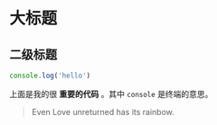 # <a name="kg2ozt"></a>大标题

## <a name="4ws3wo"></a>二级标题

```js
console.log('hello')
```

上面是我的很 __重要的代码__ 。其中 `console` 是终端的意思。

> Even Love unreturned has its rainbow.